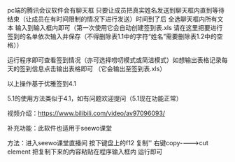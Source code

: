 pc端的腾讯会议软件会有聊天框 只要让成员把真实姓名发送到聊天框内直到等待结束（让成员在有时间限制的情况下进行发送）时间到了后 全选聊天框内所有文本 输入到输入框内即可（第一次使用它会自动创建签到表.xls 请在这里把要进行签到的名单依次输入并保存（不得删除表1.1中的字符“姓名”需要删除表1.2中的空格））

运行程序即可查看签到情况（亦可选择唠叨模式或简洁模式）如想输出表格记录每天的签到信息点击输出表格即可 （它会输出至签到表.xls）

以上操作基于优雅签到4.1

5.1的使用方法类似于4.1，如有问题欢迎提问（5.1现在功能正常）

视频介绍：https://www.bilibili.com/video/av97096093/

补充功能：此软件也适用于seewo课堂

方法：进入seewo课堂直播间 按下键盘上的f12 复制'<body>' 右键copy---->cut element
把复制下来的内容粘贴在程序输入框内 运行即可
